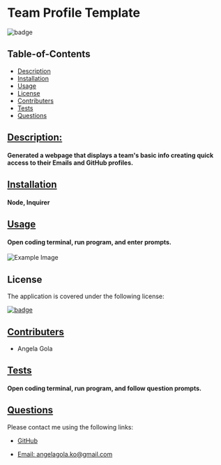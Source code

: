 # Team Profile Template


  ![badge](https://img.shields.io/badge/license-mit-blue)

## Table-of-Contents

  * [Description](#description)
  * [Installation](#installation)
  * [Usage](#usage)
  * [License](#license)
  * [Contributers](#contributers)
  * [Tests](#tests)
  * [Questions](#questions)
  

  ## [Description:](#table-of-contents)


  #### Generated a webpage that displays a team's basic info creating quick access to their Emails and GitHub profiles. 


  ## [Installation](#table-of-contents)


  #### Node, Inquirer


  ## [Usage](#table-of-contents)


  #### Open coding terminal, run program, and enter prompts.


  ![Example Image](./images/ExampleImg.png)


  
  ## License
    
  The application is covered under the following license:
    
  
  [![badge](https://img.shields.io/badge/license-mit-blue)](http://choosealicense.com/licenses/mit/)
    


  ## [Contributers](#table-of-contents)


  * Angela Gola


  ## [Tests](#table-of-contents)


  #### Open coding terminal, run program, and follow question prompts.


  ## [Questions](#table-of-contents)


  Please contact me using the following links:
  

  * [GitHub](http://github.com/angelagola-ko)

  * [Email: angelagola.ko@gmail.com](mailto:angelagola.ko@gmail.com)

  